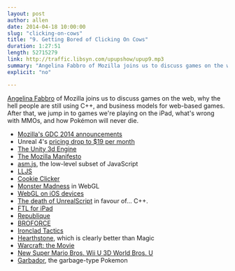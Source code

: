 ```yaml
---
layout: post
author: allen
date: 2014-04-18 10:00:00
slug: "clicking-on-cows"
title: "9. Getting Bored of Clicking On Cows"
duration: 1:27:51
length: 52715279
link: http://traffic.libsyn.com/upupshow/upup9.mp3
summary: "Angelina Fabbro of Mozilla joins us to discuss games on the web, why the hell people are still using C++, and business models for web-based games. After that, we jump in to games we're playing on the iPad, what's wrong with MMOs, and how Pokémon will never die."
explicit: "no"

---
```


[Angelina Fabbro](http://www.twitter.com/angelinamagnum) of Mozilla joins us to discuss games on the web,  why the hell people are still using C++, and business models for web-based games. After that, we jump in to games we're playing on the iPad, what's wrong with MMOs, and how Pokémon will never die.

- [Mozilla's GDC 2014 announcements](https://blog.mozilla.org/blog/2014/03/18/gdc-2014-mozilla-and-partners-prove-the-web-is-the-platform-for-gaming/)
- Unreal 4's [pricing drop to $19 per month](http://www.polygon.com/2014/3/19/5526094/unreal-engine-4-subscription-epic-games)
- [The Unity 3d Engine](https://unity3d.com/)
- [The Mozilla Manifesto](http://www.mozilla.org/en-US/about/manifesto/)
- [asm.js](http://asmjs.org/), the low-level subset of JavaScript
- [LLJS](http://mbebenita.github.io/LLJS/)
- [Cookie Clicker](http://orteil.dashnet.org/cookieclicker/)
- [Monster Madness](http://www.playverse.com/Anonplayer/0-a2aadd1b76e14d0e848ea1de18dca4e8) in WebGL
- [WebGL on iOS devices](http://demoseen.com/webglenabler/)
- [The death of UnrealScript](http://www.gamasutra.com/view/news/213647/Epics_Tim_Sweeney_lays_out_the_case_for_Unreal_Engine_4.php) in favour of... C++.
- [FTL for iPad](http://www.ftlgame.com/)
- [Republique](http://www.camouflaj.com/)
- [BROFORCE](http://www.freelives.net/broforce-game)
- [Ironclad Tactics](http://www.ironcladtactics.com/)
- [Hearthstone](http://us.battle.net/hearthstone/en/), which is clearly better than Magic
- [Warcraft: the Movie](http://www.imdb.com/title/tt0803096/)
- [New Super Mario Bros. Wii U 3D World Bros. U](http://en.wikipedia.org/wiki/Super_Mario_3D_World)
- [Garbador][1], the garbage-type Pokemon

[1]: http://bulbapedia.bulbagarden.net/wiki/Garbodor_(Pok%C3%A9mon)